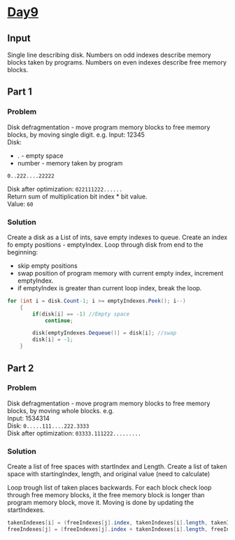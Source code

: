 # [Day9](https://adventofcode.com/2024/day/9)

## Input
Single line describing disk.
Numbers on odd indexes describe memory blocks taken by programs.
Numbers on even indexes describe free memory blocks.

## Part 1

### Problem
Disk defragmentation - move program memory blocks to free memory blocks, by moving single digit.
e.g.
Input: 12345  
Disk:  
- . - empty space  
- number - memory taken by program  

`0..222....22222`

Disk after optimization: `022111222......`  
Return sum of multiplication bit index * bit value.  
Value: `60`
### Solution
Create a disk as a List of ints, save empty indexes to queue.
Create an index fo empty positions - emptyIndex. 
Loop through disk from end to the beginning:
- skip empty positions
- swap position of program memory with current empty index, increment emptyIndex.
- if emptyIndex is greater than current loop index, break the loop.

```csharp
for (int i = disk.Count-1; i >= emptyIndexes.Peek(); i--)
    {
        if(disk[i] == -1) //Empty space
            continue;

        disk[emptyIndexes.Dequeue()] = disk[i]; //swap
        disk[i] = -1;
    }

```

## Part 2
### Problem
Disk defragmentation - move program memory blocks to free memory blocks, by moving whole blocks.
e.g.  
Input: 1534314  
Disk: `0.....111....222.3333`  
Disk after optimization: `03333.111222.........`  


### Solution
Create a list of free spaces with startIndex and Length.
Create a list of taken space with startingIndex, length, and original value (need to calculate)

Loop trough list of taken places backwards. For each block check loop through free memory blocks,
it the free memory block is longer than program memory block, move it.
Moving is done by updating the startIndexes.
```csharp
takenIndexes[i] = (freeIndexes[j].index, takenIndexes[i].length, takenIndexes[i].originalValue);
freeIndexes[j] = (freeIndexes[j].index + takenIndexes[i].length, freeIndexes[j].length - takenIndexes[i].length);
```